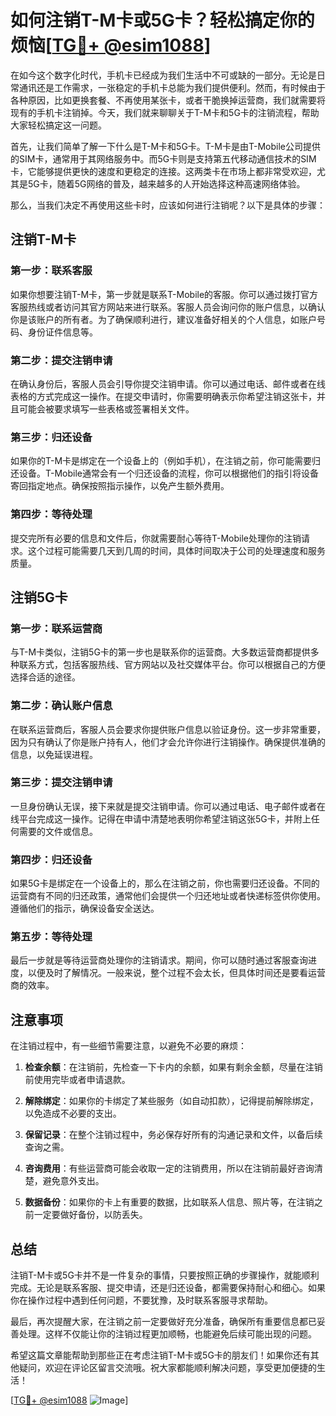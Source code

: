 # 如何注销T-M卡或5G卡？轻松搞定你的烦恼[[TG💪+ @esim1088](https://t.me/s/esim1088)]

在如今这个数字化时代，手机卡已经成为我们生活中不可或缺的一部分。无论是日常通讯还是工作需求，一张稳定的手机卡总能为我们提供便利。然而，有时候由于各种原因，比如更换套餐、不再使用某张卡，或者干脆换掉运营商，我们就需要将现有的手机卡注销掉。今天，我们就来聊聊关于T-M卡和5G卡的注销流程，帮助大家轻松搞定这一问题。

首先，让我们简单了解一下什么是T-M卡和5G卡。T-M卡是由T-Mobile公司提供的SIM卡，通常用于其网络服务中。而5G卡则是支持第五代移动通信技术的SIM卡，它能够提供更快的速度和更稳定的连接。这两类卡在市场上都非常受欢迎，尤其是5G卡，随着5G网络的普及，越来越多的人开始选择这种高速网络体验。

那么，当我们决定不再使用这些卡时，应该如何进行注销呢？以下是具体的步骤：

## 注销T-M卡

### 第一步：联系客服
如果你想要注销T-M卡，第一步就是联系T-Mobile的客服。你可以通过拨打官方客服热线或者访问其官方网站来进行联系。客服人员会询问你的账户信息，以确认你是该账户的所有者。为了确保顺利进行，建议准备好相关的个人信息，如账户号码、身份证件信息等。

### 第二步：提交注销申请
在确认身份后，客服人员会引导你提交注销申请。你可以通过电话、邮件或者在线表格的方式完成这一操作。在提交申请时，你需要明确表示你希望注销这张卡，并且可能会被要求填写一些表格或签署相关文件。

### 第三步：归还设备
如果你的T-M卡是绑定在一个设备上的（例如手机），在注销之前，你可能需要归还设备。T-Mobile通常会有一个归还设备的流程，你可以根据他们的指引将设备寄回指定地点。确保按照指示操作，以免产生额外费用。

### 第四步：等待处理
提交完所有必要的信息和文件后，你就需要耐心等待T-Mobile处理你的注销请求。这个过程可能需要几天到几周的时间，具体时间取决于公司的处理速度和服务质量。

## 注销5G卡

### 第一步：联系运营商
与T-M卡类似，注销5G卡的第一步也是联系你的运营商。大多数运营商都提供多种联系方式，包括客服热线、官方网站以及社交媒体平台。你可以根据自己的方便选择合适的途径。

### 第二步：确认账户信息
在联系运营商后，客服人员会要求你提供账户信息以验证身份。这一步非常重要，因为只有确认了你是账户持有人，他们才会允许你进行注销操作。确保提供准确的信息，以免延误进程。

### 第三步：提交注销申请
一旦身份确认无误，接下来就是提交注销申请。你可以通过电话、电子邮件或者在线平台完成这一操作。记得在申请中清楚地表明你希望注销这张5G卡，并附上任何需要的文件或信息。

### 第四步：归还设备
如果5G卡是绑定在一个设备上的，那么在注销之前，你也需要归还设备。不同的运营商有不同的归还政策，通常他们会提供一个归还地址或者快递标签供你使用。遵循他们的指示，确保设备安全送达。

### 第五步：等待处理
最后一步就是等待运营商处理你的注销请求。期间，你可以随时通过客服查询进度，以便及时了解情况。一般来说，整个过程不会太长，但具体时间还是要看运营商的效率。

## 注意事项

在注销过程中，有一些细节需要注意，以避免不必要的麻烦：

1. **检查余额**：在注销前，先检查一下卡内的余额，如果有剩余金额，尽量在注销前使用完毕或者申请退款。
   
2. **解除绑定**：如果你的卡绑定了某些服务（如自动扣款），记得提前解除绑定，以免造成不必要的支出。

3. **保留记录**：在整个注销过程中，务必保存好所有的沟通记录和文件，以备后续查询之需。

4. **咨询费用**：有些运营商可能会收取一定的注销费用，所以在注销前最好咨询清楚，避免意外支出。

5. **数据备份**：如果你的卡上有重要的数据，比如联系人信息、照片等，在注销之前一定要做好备份，以防丢失。

## 总结

注销T-M卡或5G卡并不是一件复杂的事情，只要按照正确的步骤操作，就能顺利完成。无论是联系客服、提交申请，还是归还设备，都需要保持耐心和细心。如果你在操作过程中遇到任何问题，不要犹豫，及时联系客服寻求帮助。

最后，再次提醒大家，在注销之前一定要做好充分准备，确保所有重要信息都已妥善处理。这样不仅能让你的注销过程更加顺畅，也能避免后续可能出现的问题。

希望这篇文章能帮助到那些正在考虑注销T-M卡或5G卡的朋友们！如果你还有其他疑问，欢迎在评论区留言交流哦。祝大家都能顺利解决问题，享受更加便捷的生活！

[[TG💪+ @esim1088](https://t.me/s/esim1088) ![Image](https://i.postimg.cc/4NQfJmqS/Snipaste-2025-05-13-00-14-12.png)]